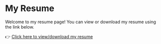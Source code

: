# My Resume

Welcome to my resume page! You can view or download my resume using the link below.

👉 [Click here to view/download my resume](Jayesh_Ganatra_Resume.pdf)

